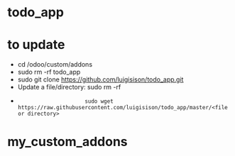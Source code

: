 # todo_app

# to update
* cd /odoo/custom/addons
* sudo rm -rf todo_app
* sudo git clone https://github.com/luigisison/todo_app.git
* Update a file/directory: sudo rm -rf <file or directory>
*                          sudo wget https://raw.githubusercontent.com/luigisison/todo_app/master/<file or directory>
# my_custom_addons
